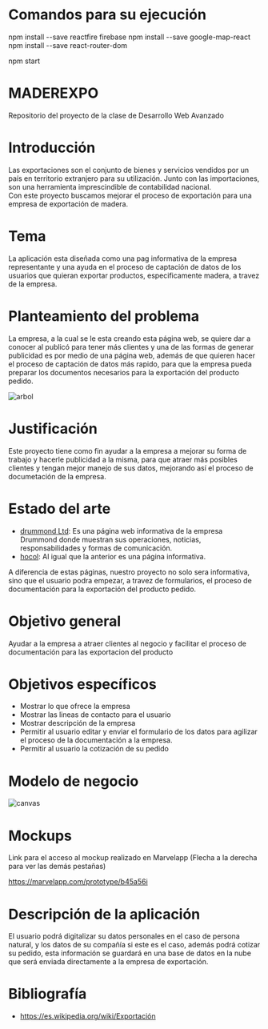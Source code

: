 # Comandos para su ejecución
npm install --save reactfire firebase
npm install --save google-map-react
npm install --save react-router-dom

npm start

# MADEREXPO
Repositorio del proyecto de la clase de Desarrollo Web Avanzado	

# Introducción	
Las exportaciones son el conjunto de bienes y servicios vendidos por un país en territorio extranjero para su utilización. Junto con las importaciones, son una herramienta imprescindible de contabilidad nacional.	
Con este proyecto buscamos mejorar el proceso de exportación para una empresa de exportación de madera.	

# Tema	
La aplicación esta diseñada como una pag informativa de la empresa representante y una ayuda en el proceso de captación de datos de los usuarios que quieran exportar productos, especificamente madera, a travez de la empresa.	

# Planteamiento del problema	
La empresa, a la cual se le esta creando esta página web, se quiere dar a conocer al publicó para tener más clientes y una de las formas de generar publicidad es por medio de una página web, además de que quieren hacer el proceso de captación de datos más rapido, para que la empresa pueda preparar los documentos necesarios para la exportación del producto pedido.	

![arbol](https://i.imgur.com/HarSMSH.png)	

# Justificación	
Este proyecto tiene como fin ayudar a la empresa a mejorar su forma de trabajo y hacerle publicidad a la misma, para que atraer más posibles clientes y tengan mejor manejo de sus datos, mejorando así el proceso de documetación de la empresa.	

# Estado del arte	
* [drummond Ltd](http://www.drummondltd.com): Es una página web informativa de la empresa Drummond donde muestran sus operaciones, noticias, responsabilidades y formas de comunicación.	
* [hocol](https://www.hocol.com.co/abastecimiento): Al igual que la anterior es una página informativa.	

A diferencia de estas páginas, nuestro proyecto no solo sera informativa, sino que el usuario podra empezar, a travez de formularios, el proceso de documentación para la exportación del producto pedido.	

# Objetivo general	
Ayudar a la empresa a atraer clientes al negocio y facilitar el proceso de documentación para las exportacion del producto	

# Objetivos específicos	
* Mostrar lo que ofrece la empresa	
* Mostrar las lineas de contacto para el usuario	
* Mostrar descripción de la empresa	
* Permitir al usuario editar y enviar el formulario de los datos para agilizar el proceso de la documentación a la empresa.	
* Permitir al usuario la cotización de su pedido	


# Modelo de negocio	
![canvas](https://i.imgur.com/OsJUKoH.png)	


# Mockups	
Link para el acceso al mockup realizado en Marvelapp (Flecha a la derecha para ver las demás pestañas)	

https://marvelapp.com/prototype/b45a56i	

# Descripción de la aplicación	
El usuario podrá digitalizar su datos personales en el caso de persona natural, y los datos de su compañía si este es el caso, además podrá cotizar su pedido, esta información se guardará en una base de datos en la nube que será enviada directamente a la empresa de exportación.	

# Bibliografía	
* https://es.wikipedia.org/wiki/Exportación	
